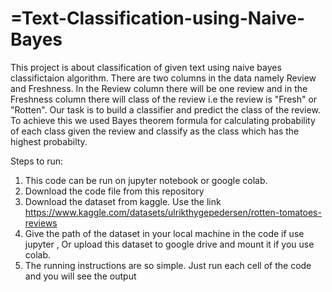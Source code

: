 # =Text-Classification-using-Naive-Bayes
This project is about classification of given text using naive bayes classifictaion algorithm. There are two columns in the data namely Review and Freshness.
In the Review column there will be one review and in the Freshness column there will class of the review i.e the review is "Fresh" or "Rotten". Our task is to build a classifier and predict the class of the review.
To achieve this we used Bayes theorem formula for calculating probability of each class given the review and classify as the class which has the highest probabilty.

Steps to run:
1. This code can be run on jupyter notebook or google colab.
2. Download the code file from this repository
3. Download the dataset from kaggle. Use the link https://www.kaggle.com/datasets/ulrikthygepedersen/rotten-tomatoes-reviews
4. Give the path of the dataset in your local machine in the code if use jupyter , Or upload this dataset to google drive and mount it if you use colab.
5. The running instructions are so simple. Just run each cell of the code and you will see the output
